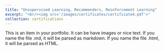 ```yaml
---
title: "Unsupervised Learning, Recommenders, Reinforcement Learning"
excerpt: "<br/><img src='/images/certificates/certificate4.pdf'>"
collection: certifications
---
```


This is an item in your portfolio. It can be have images or nice text. If you name the file .md, it will be parsed as markdown. If you name the file .html, it will be parsed as HTML.
